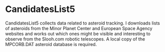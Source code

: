 # CandidatesList5
CandidatesList5 collects data related to asteroid tracking.
I downloads lists of asteroids from the Minor Planet Center and European Space Agency websites and works out 
which ones might be visible and interesting to observe from the Slooh.com robotic telescopes.
A local copy of the MPCORB.DAT asteroid database is required.
